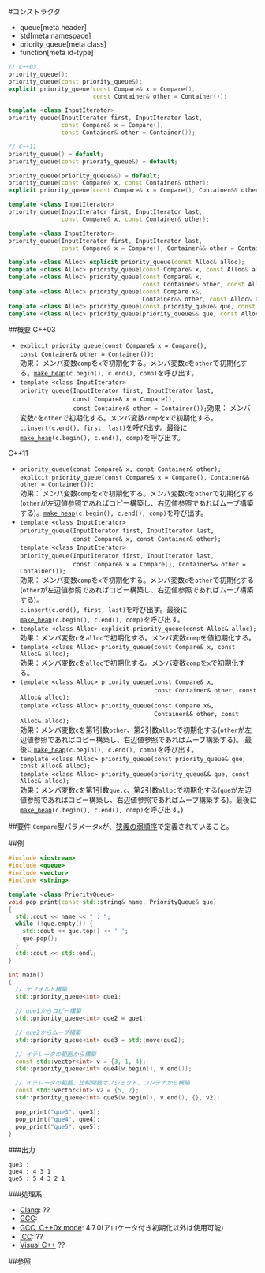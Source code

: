 #コンストラクタ
* queue[meta header]
* std[meta namespace]
* priority_queue[meta class]
* function[meta id-type]

```cpp
// C++03
priority_queue();
priority_queue(const priority_queue&);
explicit priority_queue(const Compare& x = Compare(),
                        const Container& other = Container());

template <class InputIterator>
priority_queue(InputIterator first, InputIterator last,
               const Compare& x = Compare(),
               const Container& other = Container());

// C++11
priority_queue() = default;
priority_queue(const priority_queue&) = default;

priority_queue(priority_queue&&) = default;
priority_queue(const Compare& x, const Container& other);
explicit priority_queue(const Compare& x = Compare(), Container&& other = Container());

template <class InputIterator>
priority_queue(InputIterator first, InputIterator last,
               const Compare& x, const Container& other);

template <class InputIterator>
priority_queue(InputIterator first, InputIterator last,
               const Compare& x = Compare(), Container&& other = Container());

template <class Alloc> explicit priority_queue(const Alloc& alloc);
template <class Alloc> priority_queue(const Compare& x, const Alloc& alloc);
template <class Alloc> priority_queue(const Compare& x,
                                      const Container& other, const Alloc& alloc);
template <class Alloc> priority_queue(const Compare x&,
                                      Container&& other, const Alloc& alloc);
template <class Alloc> priority_queue(const priority_queue& que, const Alloc& alloc);
template <class Alloc> priority_queue(priority_queue&& que, const Alloc& alloc);
```

##概要
C++03
- `explicit priority_queue(const Compare& x = Compare(),`<br/>                        `const Container& other = Container());`<br/>効果： メンバ変数`comp`を`x`で初期化する。メンバ変数`c`を`other`で初期化する。[`make_heap`](/reference/algorithm/make_heap.md)`(c.begin(), c.end(), comp)`を呼び出す。
- `template <class InputIterator>`<br/>`priority_queue(InputIterator first, InputIterator last,`<br/>`               const Compare& x = Compare(),`<br/>`               const Container& other = Container());`効果： メンバ変数`c`を`other`で初期化する。メンバ変数`comp`を`x`で初期化する。`c.insert(c.end(), first, last)`を呼び出す。最後に[`make_heap`](/reference/algorithm/make_heap.md)`(c.begin(), c.end(), comp)`を呼び出す。


C++11
- `priority_queue(const Compare& x, const Container& other);`<br/>`explicit priority_queue(const Compare& x = Compare(), Container&& other = Container());`<br/>効果： メンバ変数`comp`を`x`で初期化する。メンバ変数`c`を`other`で初期化する(`other`が左辺値参照であればコピー構築し、右辺値参照であればムーブ構築する)。[`make_heap`](/reference/algorithm/make_heap.md)`(c.begin(), c.end(), comp)`を呼び出す。
- `template <class InputIterator>`<br/>`priority_queue(InputIterator first, InputIterator last,`<br/>`               const Compare& x, const Container& other);`<br/>`template <class InputIterator>`<br/>`priority_queue(InputIterator first, InputIterator last,`<br/>`               const Compare& x = Compare(), Container&& other = Container());`<br/>効果： メンバ変数`comp`を`x`で初期化する。メンバ変数`c`を`other`で初期化する(`other`が左辺値参照であればコピー構築し、右辺値参照であればムーブ構築する)。<br/>`c.insert(c.end(), first, last)`を呼び出す。最後に[`make_heap`](/reference/algorithm/make_heap.md)`(c.begin(), c.end(), comp)`を呼び出す。
- `template <class Alloc> explicit priority_queue(const Alloc& alloc);`<br/>効果：メンバ変数`c`を`alloc`で初期化する。メンバ変数`comp`を値初期化する。
- `template <class Alloc> priority_queue(const Compare& x, const Alloc& alloc);`<br/>効果：メンバ変数`c`を`alloc`で初期化する。メンバ変数`comp`を`x`で初期化する。
- `template <class Alloc> priority_queue(const Compare& x,`<br/>`                                      const Container& other, const Alloc& alloc);`<br/>`template <class Alloc> priority_queue(const Compare x&,`<br/>`                                      Container&& other, const Alloc& alloc);`<br/>効果：メンバ変数`c`を第1引数`other`、第2引数`alloc`で初期化する(`other`が左辺値参照であればコピー構築し、右辺値参照であればムーブ構築する)。 最後に[`make_heap`](/reference/algorithm/make_heap.md)`(c.begin(), c.end(), comp)`を呼び出す。 
- `template <class Alloc> priority_queue(const priority_queue& que, const Alloc& alloc);`<br/>`template <class Alloc> priority_queue(priority_queue&& que, const Alloc& alloc);`<br/>効果：メンバ変数`c`を第1引数`que.c`、第2引数`alloc`で初期化する(`que`が左辺値参照であればコピー構築し、右辺値参照であればムーブ構築する)。最後に[`make_heap`](/reference/algorithm/make_heap.md)`(c.begin(), c.end(), comp)`を呼び出す。)


##要件
`Compare`型パラメータ`x`が、[狭義の弱順序](/reference/algorithm.md#strict-weak-ordering)で定義されていること。


##例
```cpp
#include <iostream>
#include <queue>
#include <vector>
#include <string>

template <class PriorityQueue>
void pop_print(const std::string& name, PriorityQueue& que)
{
  std::cout << name << " : ";
  while (!que.empty()) {
    std::cout << que.top() << ' ';
    que.pop();
  }
  std::cout << std::endl;
}

int main()
{
  // デフォルト構築
  std::priority_queue<int> que1;

  // que1からコピー構築
  std::priority_queue<int> que2 = que1;

  // que2からムーブ構築
  std::priority_queue<int> que3 = std::move(que2);

  // イテレータの範囲から構築
  const std::vector<int> v = {3, 1, 4};
  std::priority_queue<int> que4(v.begin(), v.end());

  // イテレータの範囲、比較関数オブジェクト、コンテナから構築
  const std::vector<int> v2 = {5, 2};
  std::priority_queue<int> que5(v.begin(), v.end(), {}, v2);

  pop_print("que3", que3);
  pop_print("que4", que4);
  pop_print("que5", que5);
}
```

###出力
```
que3 : 
que4 : 4 3 1 
que5 : 5 4 3 2 1 
```

###処理系
- [Clang](/implementation.md#clang): ??
- [GCC](/implementation.md#gcc): 
- [GCC, C++0x mode](/implementation.md#gcc): 4.7.0(アロケータ付き初期化以外は使用可能)
- [ICC](/implementation.md#icc): ??
- [Visual C++](/implementation.md#visual_cpp) ??


##参照


